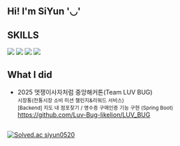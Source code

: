 ##  Hi! I'm SiYun '◡'

##

## SKILLS
![](https://img.shields.io/badge/Java-ED8B00?style=for-the-badge&logo=openjdk&logoColor=white)
![](https://img.shields.io/badge/C-00599C?style=for-the-badge&logo=c&logoColor=white)
![](https://img.shields.io/badge/C%2B%2B-00599C?style=for-the-badge&logo=c%2B%2B&logoColor=white)
![](https://img.shields.io/badge/Spring-6DB33F?style=for-the-badge&logo=spring&logoColor=white)

##
## What I did
- 2025 멋쟁이사자처럼 중앙해커톤(Team LUV BUG)
<br> <small>시장통(전통시장 소비 미션 챌린지&리워드 서비스)</small>
<br> <small>[Backend] 지도 내 점포찾기 / 영수증 구매인증 기능 구현 (Spring Boot)</small>
<br> https://github.com/Luv-Bug-likelion/LUV_BUG
##

[![Solved.ac
siyun0520](http://mazassumnida.wtf/api/v2/generate_badge?boj=siyun0520)](https://solved.ac/siyun0520)


<!--
**siyun0520/siyun0520** is a ✨ _special_ ✨ repository because its `README.md` (this file) appears on your GitHub profile.

Here are some ideas to get you started:

- 🔭 I’m currently working on ...
- 🌱 I’m currently learning ...
- 👯 I’m looking to collaborate on ...
- 🤔 I’m looking for help with ...
- 💬 Ask me about ...
- 📫 How to reach me: ...
- 😄 Pronouns: ...
- ⚡ Fun fact: ...
-->
